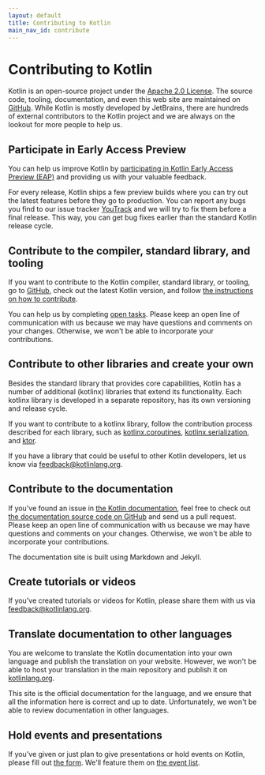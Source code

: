 ```yaml
---
layout: default
title: Contributing to Kotlin
main_nav_id: contribute
---
```


# Contributing to Kotlin

Kotlin is an open-source project under the [Apache 2.0 License](https://github.com/JetBrains/kotlin/blob/master/license/LICENSE.txt). The source code, tooling, documentation, and even this web site are maintained on [GitHub](https://github.com/jetbrains/kotlin). 
While Kotlin is mostly developed by JetBrains, there are hundreds of external contributors to the Kotlin project and we are always on the lookout for more people to help us.

## Participate in Early Access Preview

You can help us improve Kotlin by [participating in Kotlin Early Access Preview (EAP)](/eap/index.html) and providing us with your valuable feedback.
 
For every release, Kotlin ships a few preview builds where you can try out the latest features before they go to production. You can report any bugs you find to our issue tracker [YouTrack](https://kotl.in/issue) 
and we will try to fix them before a final release. This way, you can get bug fixes earlier than the standard Kotlin release cycle.

## Contribute to the compiler, standard library, and tooling

If you want to contribute to the Kotlin compiler, standard library, or tooling, go to [GitHub](https://github.com/jetbrains/kotlin), check out the latest Kotlin version,
 and follow [the instructions on how to contribute](https://github.com/JetBrains/kotlin/blob/master/docs/contributing.md).
 
You can help us by completing [open tasks](https://youtrack.jetbrains.com/issues/KT?q=tag:%20%7BUp%20For%20Grabs%7D%20and%20State:%20Open). 
Please keep an open line of communication with us because we may have questions and comments on your changes. Otherwise, we won't be able to incorporate your contributions.

## Contribute to other libraries and create your own

Besides the standard library that provides core capabilities, Kotlin has a number of additional (kotlinx) libraries that extend its functionality. 
Each kotlinx library is developed in a separate repository, has its own versioning and release cycle.

If you want to contribute to a kotlinx library, follow the contribution process described for each library, such as [kotlinx.coroutines](https://github.com/Kotlin/kotlinx.coroutines),
 [kotlinx.serialization](https://github.com/Kotlin/kotlinx.serialization/blob/master/CONTRIBUTING.md), and [ktor](https://github.com/ktorio/ktor/blob/master/CONTRIBUTING.md).

If you have a library that could be useful to other Kotlin developers, let us know via <feedback@kotlinlang.org>.

## Contribute to the documentation

If you've found an issue in [the Kotlin documentation](https://kotlinlang.org/docs/reference/), 
feel free to check out [the documentation source code on GitHub](https://github.com/JetBrains/kotlin-web-site/tree/master/pages/docs)
and send us a pull request. Please keep an open line of communication with us because we may have questions and comments on your changes. 
Otherwise, we won't be able to incorporate your contributions. 

The documentation site is built using Markdown and Jekyll. 

## Create tutorials or videos

If you've created tutorials or videos for Kotlin, please share them with us via <feedback@kotlinlang.org>. 


## Translate documentation to other languages

You are welcome to translate the Kotlin documentation into your own language and publish the translation on your website.
However, we won't be able to host your translation in the main repository and publish it on [kotlinlang.org](https://kotlinlang.org/docs/reference/).

This site is the official documentation for the language, and we ensure that all the information here
is correct and up to date. Unfortunately, we won't be able to review documentation in other languages. 

## Hold events and presentations

If you've given or just plan to give presentations or hold events on Kotlin, please fill out [the form](https://surveys.jetbrains.com/s3/Submit-a-Kotlin-Talk). We'll feature them on [the event list](http://kotlinlang.org/docs/events.html).

 

